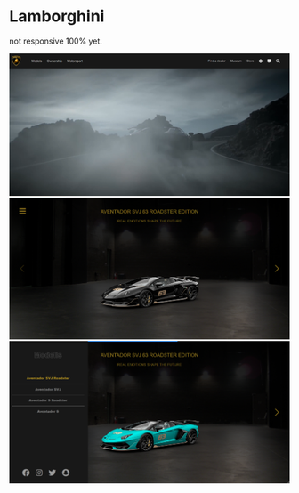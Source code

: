 # Lamborghini
not responsive 100% yet.

![](screenshots/lamborghini-landing.png)
![](screenshots/lamborghini-swiper.png)
![](screenshots/lamborghini-menu.png)
